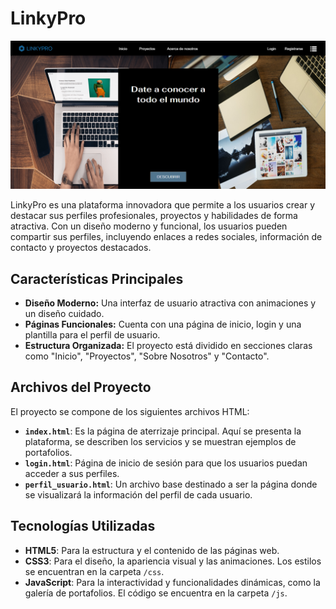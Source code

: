# LinkyPro

![Portada de la página](img/portada_pagina.png)

LinkyPro es una plataforma innovadora que permite a los usuarios crear y destacar sus perfiles profesionales, proyectos y habilidades de forma atractiva. Con un diseño moderno y funcional, los usuarios pueden compartir sus perfiles, incluyendo enlaces a redes sociales, información de contacto y proyectos destacados.

## Características Principales

- **Diseño Moderno:** Una interfaz de usuario atractiva con animaciones y un diseño cuidado.
- **Páginas Funcionales:** Cuenta con una página de inicio, login y una plantilla para el perfil de usuario.
- **Estructura Organizada:** El proyecto está dividido en secciones claras como "Inicio", "Proyectos", "Sobre Nosotros" y "Contacto".

## Archivos del Proyecto

El proyecto se compone de los siguientes archivos HTML:

- **`index.html`**: Es la página de aterrizaje principal. Aquí se presenta la plataforma, se describen los servicios y se muestran ejemplos de portafolios.
- **`login.html`**: Página de inicio de sesión para que los usuarios puedan acceder a sus perfiles.
- **`perfil_usuario.html`**: Un archivo base destinado a ser la página donde se visualizará la información del perfil de cada usuario.

## Tecnologías Utilizadas

- **HTML5**: Para la estructura y el contenido de las páginas web.
- **CSS3**: Para el diseño, la apariencia visual y las animaciones. Los estilos se encuentran en la carpeta `/css`.
- **JavaScript**: Para la interactividad y funcionalidades dinámicas, como la galería de portafolios. El código se encuentra en la carpeta `/js`.